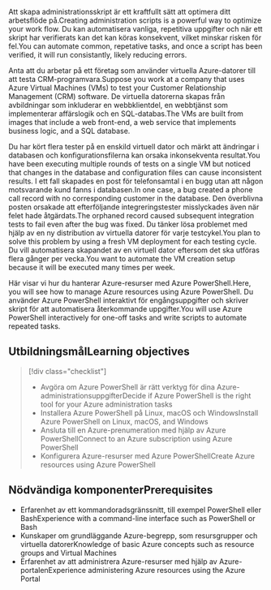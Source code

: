 <span data-ttu-id="4d9b3-101">Att skapa administrationsskript är ett kraftfullt sätt att optimera ditt arbetsflöde på.</span><span class="sxs-lookup"><span data-stu-id="4d9b3-101">Creating administration scripts is a powerful way to optimize your work flow.</span></span> <span data-ttu-id="4d9b3-102">Du kan automatisera vanliga, repetitiva uppgifter och när ett skript har verifierats kan det kan köras konsekvent, vilket minskar risken för fel.</span><span class="sxs-lookup"><span data-stu-id="4d9b3-102">You can automate common, repetative tasks, and once a script has been verified, it will run consistantly, likely reducing errors.</span></span>

<span data-ttu-id="4d9b3-103">Anta att du arbetar på ett företag som använder virtuella Azure-datorer till att testa CRM-programvara.</span><span class="sxs-lookup"><span data-stu-id="4d9b3-103">Suppose you work at a company that uses Azure Virtual Machines (VMs) to test your Customer Relationship Management (CRM) software.</span></span> <span data-ttu-id="4d9b3-104">De virtuella datorerna skapas från avbildningar som inkluderar en webbklientdel, en webbtjänst som implementerar affärslogik och en SQL-databas.</span><span class="sxs-lookup"><span data-stu-id="4d9b3-104">The VMs are built from images that include a web front-end, a web service that implements business logic, and a SQL database.</span></span>

<span data-ttu-id="4d9b3-105">Du har kört flera tester på en enskild virtuell dator och märkt att ändringar i databasen och konfigurationsfilerna kan orsaka inkonsekventa resultat.</span><span class="sxs-lookup"><span data-stu-id="4d9b3-105">You have been executing multiple rounds of tests on a single VM but noticed that changes in the database and configuration files can cause inconsistent results.</span></span> <span data-ttu-id="4d9b3-106">I ett fall skapades en post för telefonsamtal i en bugg utan att någon motsvarande kund fanns i databasen.</span><span class="sxs-lookup"><span data-stu-id="4d9b3-106">In one case, a bug created a phone call record with no corresponding customer in the database.</span></span> <span data-ttu-id="4d9b3-107">Den överblivna posten orsakade att efterföljande integreringstester misslyckades även när felet hade åtgärdats.</span><span class="sxs-lookup"><span data-stu-id="4d9b3-107">The orphaned record caused subsequent integration tests to fail even after the bug was fixed.</span></span> <span data-ttu-id="4d9b3-108">Du tänker lösa problemet med hjälp av en ny distribution av virtuella datorer för varje testcykel.</span><span class="sxs-lookup"><span data-stu-id="4d9b3-108">You plan to solve this problem by using a fresh VM deployment for each testing cycle.</span></span> <span data-ttu-id="4d9b3-109">Du vill automatisera skapandet av en virtuell dator eftersom det ska utföras flera gånger per vecka.</span><span class="sxs-lookup"><span data-stu-id="4d9b3-109">You want to automate the VM creation setup because it will be executed many times per week.</span></span> 

<span data-ttu-id="4d9b3-110">Här visar vi hur du hanterar Azure-resurser med Azure PowerShell.</span><span class="sxs-lookup"><span data-stu-id="4d9b3-110">Here, you will see how to manage Azure resources using Azure PowerShell.</span></span> <span data-ttu-id="4d9b3-111">Du använder Azure PowerShell interaktivt för engångsuppgifter och skriver skript för att automatisera återkommande uppgifter.</span><span class="sxs-lookup"><span data-stu-id="4d9b3-111">You will use Azure PowerShell interactively for one-off tasks and write scripts to automate repeated tasks.</span></span> 

## <a name="learning-objectives"></a><span data-ttu-id="4d9b3-112">Utbildningsmål</span><span class="sxs-lookup"><span data-stu-id="4d9b3-112">Learning objectives</span></span>
> [!div class="checklist"]
> * <span data-ttu-id="4d9b3-113">Avgöra om Azure PowerShell är rätt verktyg för dina Azure-administrationsuppgifter</span><span class="sxs-lookup"><span data-stu-id="4d9b3-113">Decide if Azure PowerShell is the right tool for your Azure administration tasks</span></span>
> * <span data-ttu-id="4d9b3-114">Installera Azure PowerShell på Linux, macOS och Windows</span><span class="sxs-lookup"><span data-stu-id="4d9b3-114">Install Azure PowerShell on Linux, macOS, and Windows</span></span>
> * <span data-ttu-id="4d9b3-115">Ansluta till en Azure-prenumeration med hjälp av Azure PowerShell</span><span class="sxs-lookup"><span data-stu-id="4d9b3-115">Connect to an Azure subscription using Azure PowerShell</span></span>
> * <span data-ttu-id="4d9b3-116">Konfigurera Azure-resurser med Azure PowerShell</span><span class="sxs-lookup"><span data-stu-id="4d9b3-116">Create Azure resources using Azure PowerShell</span></span>

## <a name="prerequisites"></a><span data-ttu-id="4d9b3-117">Nödvändiga komponenter</span><span class="sxs-lookup"><span data-stu-id="4d9b3-117">Prerequisites</span></span>
- <span data-ttu-id="4d9b3-118">Erfarenhet av ett kommandoradsgränssnitt, till exempel PowerShell eller Bash</span><span class="sxs-lookup"><span data-stu-id="4d9b3-118">Experience with a command-line interface such as PowerShell or Bash</span></span>
- <span data-ttu-id="4d9b3-119">Kunskaper om grundläggande Azure-begrepp, som resursgrupper och virtuella datorer</span><span class="sxs-lookup"><span data-stu-id="4d9b3-119">Knowledge of basic Azure concepts such as resource groups and Virtual Machines</span></span>
- <span data-ttu-id="4d9b3-120">Erfarenhet av att administrera Azure-resurser med hjälp av Azure-portalen</span><span class="sxs-lookup"><span data-stu-id="4d9b3-120">Experience administering Azure resources using the Azure Portal</span></span>

